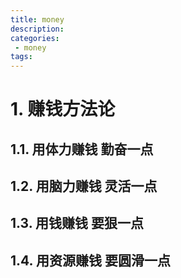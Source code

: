 ```yaml
---
title: money
description:
categories:
 - money
tags:
---
```


# 1. 赚钱方法论

## 1.1. 用体力赚钱 勤奋一点

## 1.2. 用脑力赚钱 灵活一点

## 1.3. 用钱赚钱 要狠一点

## 1.4. 用资源赚钱 要圆滑一点